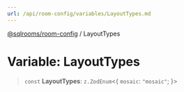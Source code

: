```yaml
---
url: /api/room-config/variables/LayoutTypes.md
---
```

[@sqlrooms/room-config](../index.md) / LayoutTypes

# Variable: LayoutTypes

> `const` **LayoutTypes**: `z.ZodEnum`<{ `mosaic`: `"mosaic"`; }>
